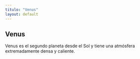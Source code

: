 ```yaml
---
titulo: "Venus"
layout: default
---
```

## Venus
Venus es el segundo planeta desde el Sol y tiene una atmósfera extremadamente densa y caliente.
